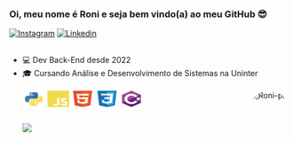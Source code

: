 ### Oi, meu nome é Roni e seja bem vindo(a) ao meu GitHub 😎

<div>
  <a href="https://www.instagram.com/ronnih_/" target="_blank"><img src="https://img.shields.io/badge/-Instagram-E4405F?style=flat&logo=instagram&logoColor=white" alt="Instagram" /></a>
  <a href="https://www.linkedin.com/in/roniandriani/" target="_blank"><img src="https://img.shields.io/badge/LinkedIn-blue?style=flat&logo=linkedin&labelColor=blue" alt="Linkedin" /></a>
</div>

##

<ul>
  <li>💻 Dev Back-End desde 2022</li>
  <li>🎓 Cursando Análise e Desenvolvimento de Sistemas na Uninter</li>
 
  </div>
<div style="display: inline_block"><br>
  <img align="center" alt="Roni-Python" height="30" width="40" src="https://raw.githubusercontent.com/devicons/devicon/master/icons/python/python-original.svg">
  <img align="center" alt="Rafa-Js" height="30" width="40" src="https://raw.githubusercontent.com/devicons/devicon/master/icons/javascript/javascript-plain.svg">
  <img align="center" alt="Roni-HTML" height="30" width="40" src="https://raw.githubusercontent.com/devicons/devicon/master/icons/html5/html5-original.svg">
  <img align="center" alt="Roni-CSS" height="30" width="40" src="https://raw.githubusercontent.com/devicons/devicon/master/icons/css3/css3-original.svg">
  <img align="center" alt="Roni-Csharp" height="30" width="40" src="https://raw.githubusercontent.com/devicons/devicon/master/icons/csharp/csharp-original.svg">
  <img align="right" alt="Roni-pic" height="150" style="border-radius:50px;" src="https://media.discordapp.net/attachments/962467369387704320/1056651492993536042/download20221200145150.png?width=400&height=400">
 
  ##

<div>
<!--   <img height="180em" src="https://github-readme-stats.vercel.app/api?username=roniandriani&show_icons=true&theme=radical&count_private=true"/> -->
  <img height="180em" src="https://github-readme-stats.vercel.app/api/top-langs/?username=roniandriani&layout=compact&langs_count=8&theme=radical"/>
</div>

  
  ##


                  
